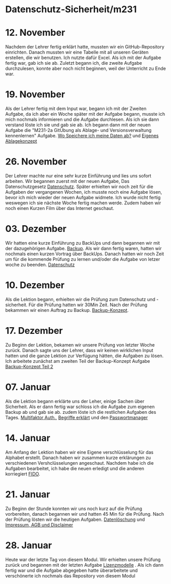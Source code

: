 # Datenschutz-Sicherheit/m231


# 12. November

Nachdem der Lehrer fertig erklärt hatte, mussten wir ein GitHub-Repository einrichten. Danach mussten wir eine Tabelle mit all unseren Geräten erstellen, die wir benutzen. Ich nutzte dafür Excel. Als ich mit der Aufgabe fertig war, gab ich sie ab. Zuletzt begann ich, die zweite Aufgabe durchzulesen, konnte aber noch nicht 
beginnen, weil der Unterricht zu Ende war. 

# 19. November

Als der Lehrer fertig mit dem Input war, begann ich mit der Zweiten Aufgabe, da ich aber ein Woche später mit der Aufgabe begann, musste ich mich nochmals informieren und die Aufgabe durchlesen. Als ich sie dann verstand löste ich sie und gab sie ab. Ich begann dann mit der neuen Aufgabe die "M231-2a GitÜbung als Ablage- und Versionsverwaltung kennenlernen" Aufgabe. [Wo Speichere ich meine Daten ab?](https://github.com/dgdecorso/Datenschutz-Sicherheit/blob/main/01_WoSpeichereIchMeineDatenAb.md) und [Eigenes Ablagekonzept](https://github.com/dgdecorso/Datenschutz-Sicherheit/blob/main/02_EigenesAblagekonzept.md)

# 26. November

Der Lehrer machte nur eine sehr kurze Einführung und lies uns sofort arbeiten. Wir begannen zuerst mit der neuen Aufgabe, Das Datenschutzgesetz [Datenschutz](https://github.com/dgdecorso/Datenschutz-Sicherheit/blob/main/03_DateschutzRecht.md). Später erhielten wir noch zeit für die Aufgaben der vergangenen Wochen, ich musste noch eine Aufgabe lösen, bevor ich mich wieder der neuen Aufgabe widmete. Ich wurde nicht fertig weswegen ich sie nächste Woche fertig machen werde. Zudem haben wir noch einen Kurzen Film über das Internet geschaut.
 
# 03. Dezember

Wir hatten eine kurze Einführung zu BackUps und dann begannen wir mit der dazugehörigen Aufgabe. [Backup](https://github.com/dgdecorso/Datenschutz-Sicherheit/blob/main/backup.md). Als wir dann fertig waren, hatten wir nochmals einen kurzen Vortrag über BackUps. Danach hatten wir noch Zeit um für die kommende Prüfung zu lernen und/oder die Aufgabe von letzer woche zu beenden. [Datenschutz](https://github.com/dgdecorso/Datenschutz-Sicherheit/blob/main/03_DateschutzRecht.md)

# 10. Dezember

Als die Lektion begann, erhielten wir die Prüfung zum Datenschutz und -sicherheit. Für die Prüfung hatten wir 30Min Zeit. Nach der Prüfung bekammen wir einen Auftrag zu Backup. [Backup-Konzept](https://github.com/dgdecorso/Datenschutz-Sicherheit/blob/main/04_BackupKonzeptTeil1.md).

# 17. Dezember 

Zu Beginn der Lektion, bekamen wir unsere Prüfung von letzter Woche zurück. Danach sagte uns der Lehrer, dass wir keinen wirklichen Input hatten und die ganze Lektion zur Verfügung hätten, die Aufgaben zu lösen. Ich arbeitete zunächst am zweiten Teil der Backup-Konzept Aufgabe [Backup-Konzept Teil 2](https://github.com/dgdecorso/Datenschutz-Sicherheit/edit/main/04_BackupKonzeptTeil2.md)

 # 07. Januar

Als die Lektion begann erklärte uns der Leher, einige Sachen über Sicherheit. Als er dann fertig war schloss ich die Aufgabe zum eigenen Backup ab und gab sie ab. zudem löste ich die restlichen Aufgaben des Tages. [Multifaktor Auth.](https://github.com/dgdecorso/Datenschutz-Sicherheit/edit/main/05_MultifaktorAuthentisierung.md), [Begriffe erklärt](https://github.com/dgdecorso/Datenschutz-Sicherheit/blob/main/06_BegriffeErklären.md) und den [Passwortmanager](https://github.com/dgdecorso/Datenschutz-Sicherheit/blob/main/07_PasswortManager.md)

# 14. Januar

Am Anfang der Lektion haben wir eine Eigene verschlüsselung für das Alphabet erstellt. Danach haben wir zusammen kurze erklärungen zu verschiedenen Vershclüsselungen angeschaut. Nachdem habe ich die Aufgaben bearbeitet, ich habe die neuen erledigt und die anderen korriegiert [FIDO](https://github.com/dgdecorso/Datenschutz-Sicherheit/blob/main/08_FIDOAnmeldeverfahrenOhnePasswörter.md).

# 21.  Januar

Zu Beginn der Stunde konnten wir uns noch kurz auf die Prüfung vorbereiten, danach begannen wir und hatten 45 Min für die Prüfung. Nach der Prüfung lösten wir die heutigen Aufgaben. [Datenlöschung](https://github.com/dgdecorso/Datenschutz-Sicherheit/blob/main/09_ProblematikvonDatenlöschungen.md) und [Impressum, AGB und Disclaimer](https://github.com/dgdecorso/Datenschutz-Sicherheit/blob/main/10_ImpressumDisclaimerAGB.md)

# 28. Januar

Heute war der letzte Tag von diesem Modul. Wir erhielten unsere Prüfung zurück und begannen mit der letzten Aufgabe [Lizenzmodelle](https://github.com/dgdecorso/Datenschutz-Sicherheit/blob/main/11_Lizenzmodelle.md)
. Als ich dann fertig war und die Aufgabe abgegeben hatte überarbeitete und verschönerte ich nochmals das Repository von diesem Modul 
